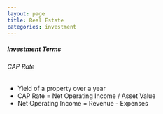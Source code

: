 ```yaml
---
layout: page
title: Real Estate
categories: investment
---
```


##### Investment Terms
###### CAP Rate
 * Yield of a property over a year
 * CAP Rate = Net Operating Income / Asset Value
 * Net Operating Income = Revenue - Expenses
